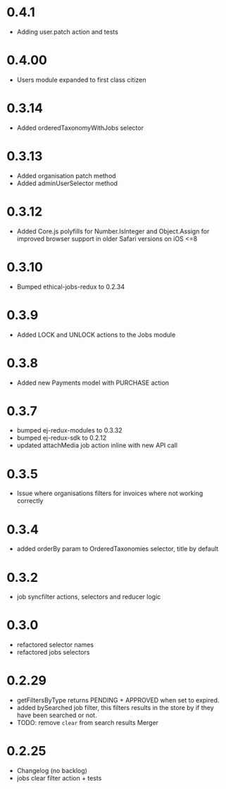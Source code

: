 # 0.4.1

- Adding user.patch action and tests

# 0.4.00

- Users module expanded to first class citizen

# 0.3.14

- Added orderedTaxonomyWithJobs selector

# 0.3.13

- Added organisation patch method
- Added adminUserSelector method

# 0.3.12

- Added Core.js polyfills for Number.IsInteger and Object.Assign for improved browser support in older Safari versions on iOS <=8

# 0.3.10

- Bumped ethical-jobs-redux to 0.2.34

# 0.3.9

- Added LOCK and UNLOCK actions to the Jobs module 

# 0.3.8

- Added new Payments model with PURCHASE action

# 0.3.7

- bumped ej-redux-modules to 0.3.32
- bumped ej-redux-sdk to 0.2.12
- updated attachMedia job action inline with new API call

# 0.3.5

- Issue where organisations filters for invoices where not working correctly

# 0.3.4

- added orderBy param to OrderedTaxonomies selector, title by default

# 0.3.2

- job syncfilter actions, selectors and reducer logic

# 0.3.0

- refactored selector names
- refactored jobs selectors

# 0.2.29

- getFiltersByType returns PENDING + APPROVED when set to expired.
- added bySearched job filter, this filters results in the store by if they have been searched or not.
- TODO: remove `clear` from search results Merger

# 0.2.25

- Changelog (no backlog)
- jobs clear filter action + tests
